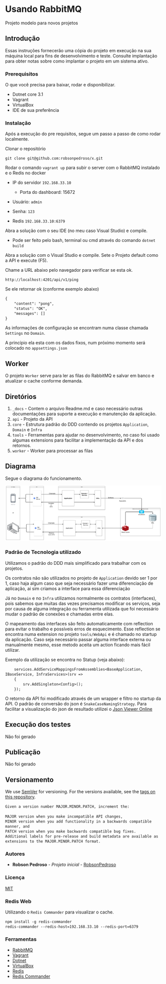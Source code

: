 # Usando RabbitMQ 

Projeto modelo para novos projetos

## Introdução

Essas instruções fornecerão uma cópia do projeto em execução na sua máquina local para fins de desenvolvimento e teste.
Consulte implantação para obter notas sobre como implantar o projeto em um sistema ativo.

### Prerequisitos

O que você precisa para baixar, rodar e disponibilizar.

* Dotnet core 3.1
* Vagrant
* VirtualBox
* IDE de sua preferência 

### Instalação

Após a execução do pre requisitos, segue um passo a passo de como rodar localmente.

Clonar o repositório

```
git clone git@github.com:robsonpedroso/x.git
```

Rodar o comando `vagrant up` para subir o server com o RabbitMQ instalado e o Redis no docker
 - IP do servidor `192.168.33.10`
	- Porta do dashboard: 15672
 - Usuário: `admin`
 - Senha: `123`

 - Redis `192.168.33.10:6379`


Abra a solução com o seu IDE (no meu caso Visual Studio) e compile.
 - Pode ser feito pelo bash, terminal ou cmd através do comando `dotnet build`

Abra a solução com o Visual Studio e compile.
Sete o Projeto default como a API e execute (F5).


Chame a URL abaixo pelo navegador para verificar se esta ok.

```
http://localhost:4201/api/v1/ping
```

Se ele retornar ok (conforme exemplo abaixo)

```
{
    "content": "pong",
    "status": "OK",
    "messages": []
}
```

As informações de configuração se encontram numa classe chamada `Settings` no `Domain`.

A princípio ela esta com os dados fixos, num próximo momento será colocado no `appsettings.json`

## Worker

O projeto `Worker` serve para ler as filas do RabbitMQ e salvar em banco e atualizar o cache conforme demanda.

## Diretórios

1. `_docs` - Contem o arquivo Readme.md e caso necessário outras documentações para suporte a execução e manutenção da aplicação.
2. `api` - Projeto da API
3. `core` - Estrutura padrão do DDD contendo os projetos `Application`, `Domain` e `Infra`
4. `tools` - Ferramentas para ajudar no desenvolvimento, no caso foi usado algumas extensions para facilitar a implementação da API e dos retornos.
5. `worker` - Worker para processar as filas

## Diagrama

Segue o diagrama do funcionamento.

![Diagrama](https://github.com/robsonpedroso/lab-cqrs-rabbitmq/blob/master/diagrama.png)

### Padrão de Tecnologia utilizado

Utilizamos o padrão do DDD mais simplificado para trabalhar com os projetos.

Os contratos não são utilizados no projeto de `Application` devido ser 1 por 1, caso haja algum caso que seja necessário fazer uma diferenciação de aplicação, ai sim criamos a interface para essa diferenciação

Já no `Domain` e no `Infra` utilizamos normalmente os contratos (interfaces), pois sabemos que muitas das vezes precisamos modificar os serviços, seja por causa de alguma integração ou ferramenta utilizada que foi necessário mudar o padrão de conexões e chamadas entre elas.

O mapeamento das interfaces são feito automaticamente com reflection para evitar o trabalho e possíveis erros de esquecimento.
Esse reflection se encontra numa extension no projeto `tools/WebApi` e é chamado no startup da aplicação.
Caso seja necessário passar alguma interface externa ou manualmente mesmo, esse metodo aceita um action ficando mais fácil utilizar.

Exemplo da utilização se encontra no Statup (veja abaixo):
```
	services.AddServiceMappingsFromAssemblies<BaseApplication, IBaseService, InfraServices>(srv =>
    {
        srv.AddSingleton<Config>();
    });
```

O retorno da API foi modificado através de um wrapper e filtro no startup da API.
O padrão de conversão do json é `SnakeCaseNamingStrategy`.
Para facilitar a visualização do json de resultado utilizei o [Json Viewer Online](http://jsonviewer.stack.hu/)

## Execução dos testes

Não foi gerado

## Publicação

Não foi gerado

## Versionamento

We use [SemVer](http://semver.org/) for versioning. For the versions available, see the [tags on this repository](https://github.com/your/project/tags). 

```
Given a version number MAJOR.MINOR.PATCH, increment the:

MAJOR version when you make incompatible API changes,
MINOR version when you add functionality in a backwards compatible manner, and
PATCH version when you make backwards compatible bug fixes.
Additional labels for pre-release and build metadata are available as extensions to the MAJOR.MINOR.PATCH format.
```

### Autores

* **Robson Pedroso** - *Projeto inicial* - [RobsonPedroso](https://github.com/robsonpedroso)

### Licença

[MIT](https://gist.github.com/robsonpedroso/98dc906d5896711f07a9cffbcc2776ea)

### Redis Web

Utilizando o `Redis Commander` para visualizar o cache.

```
npm install -g redis-commander
redis-commander --redis-host=192.168.33.10 --redis-port=6379
```

### Ferramentas

* [RabbitMQ](https://www.rabbitmq.com/getstarted.html)
* [Vagrant](https://www.vagrantup.com/)
* [Dotnet](https://dotnet.microsoft.com/download)
* [VirtualBox](https://www.virtualbox.org/)
* [Redis](https://redis.io)
* [Redis Commander](https://github.com/joeferner/redis-commander)